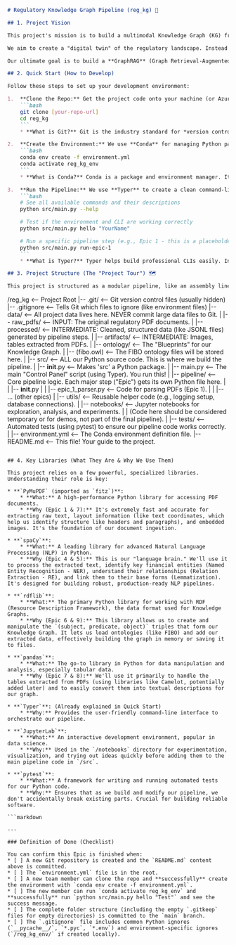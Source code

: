````markdown
# Regulatory Knowledge Graph Pipeline (reg_kg) 🚀

## 1. Project Vision

This project's mission is to build a multimodal Knowledge Graph (KG) from financial regulatory documents (e.g., from BaFin, ECB, Basel).

We aim to create a "digital twin" of the regulatory landscape. Instead of just modeling the text, our graph will also incorporate and describe the charts, tables, and formulas within these documents. This will allow us to ask complex questions and find not just relevant text snippets, but the *exact artifacts* (visuals, data, calculations) that provide evidence for an answer.

Our ultimate goal is to build a **GraphRAG** (Graph Retrieval-Augmented Generation) system. This advanced technique uses the structured knowledge in our KG to improve the accuracy and relevance of Large Language Models (LLMs). It will allow us to ask natural language questions and get answers that are "grounded" in the verified facts and relationships from our graph, reducing hallucinations and providing traceable, verifiable responses.

## 2. Quick Start (How to Develop)

Follow these steps to set up your development environment:

1.  **Clone the Repo:** Get the project code onto your machine (or Azure environment).
    ```bash
    git clone [your-repo-url]
    cd reg_kg
    ```
    * **What is Git?** Git is the industry standard for *version control*. It lets us track changes to our code, collaborate without conflicts, and revert mistakes easily. Think of it as "track changes" for code, but much more powerful.

2.  **Create the Environment:** We use **Conda** for managing Python packages and environments.
    ```bash
    conda env create -f environment.yml
    conda activate reg_kg_env
    ```
    * **What is Conda?** Conda is a package and environment manager. It creates isolated spaces for projects, ensuring that the libraries needed for this project don't conflict with others on your system. It's particularly good at handling complex scientific libraries (like the ones we use for NLP and PDF parsing) that might have non-Python dependencies. `environment.yml` lists all the packages needed.

3.  **Run the Pipeline:** We use **Typer** to create a clean command-line interface (CLI) for running our pipeline steps. All commands are run from the `src/main.py` script.
    ```bash
    # See all available commands and their descriptions
    python src/main.py --help

    # Test if the environment and CLI are working correctly
    python src/main.py hello "YourName"

    # Run a specific pipeline step (e.g., Epic 1 - this is a placeholder for now)
    python src/main.py run-epic-1
    ```
    * **What is Typer?** Typer helps build professional CLIs easily. Instead of needing to manually edit `main.py` to run different parts of our code, Typer lets us define simple commands (like `run-epic-1`), making the pipeline easy to operate and test.

## 3. Project Structure (The "Project Tour") 🗺️

This project is structured as a modular pipeline, like an assembly line. Each "Epic" represents a stage in this line. The folder structure is designed to keep things organized:

````

/reg\_kg                 \<-- Project Root
|-- .git/               \<-- Git version control files (usually hidden)
|-- .gitignore          \<-- Tells Git which files to ignore (like environment files)
|-- data/               \<-- All project data lives here. NEVER commit large data files to Git.
|   |-- raw\_pdfs/       \<-- INPUT: The original regulatory PDF documents.
|   |-- processed/      \<-- INTERMEDIATE: Cleaned, structured data (like JSONL files) generated by pipeline steps.
|   |-- artifacts/      \<-- INTERMEDIATE: Images, tables extracted from PDFs.
|
|-- ontology/           \<-- The "Blueprints" for our Knowledge Graph.
|   |-- (fibo.owl)      \<-- The FIBO ontology files will be stored here.
|
|-- src/                \<-- ALL our Python source code. This is where we build the pipeline.
|   |-- **init**.py     \<-- Makes 'src' a Python package.
|   |-- main.py         \<-- The main "Control Panel" script (using Typer). You run this\!
|   |-- pipeline/       \<-- Core pipeline logic. Each major step ("Epic") gets its own Python file here.
|   |   |-- **init**.py
|   |   |-- epic\_1\_parser.py  \<-- Code for parsing PDFs (Epic 1).
|   |   |-- ... (other epics)
|   |-- utils/          \<-- Reusable helper code (e.g., logging setup, database connections).
|
|-- notebooks/          \<-- Jupyter notebooks for exploration, analysis, and experiments.
|   |                     (Code here should be considered temporary or for demos, not part of the final pipeline).
|
|-- tests/              \<-- Automated tests (using pytest) to ensure our pipeline code works correctly.
|
|-- environment.yml     \<-- The Conda environment definition file.
|-- README.md           \<-- This file\! Your guide to the project.

````

## 4. Key Libraries (What They Are & Why We Use Them)

This project relies on a few powerful, specialized libraries. Understanding their role is key:

* **`PyMuPDF` (imported as `fitz`)**:
    * **What:** A high-performance Python library for accessing PDF documents.
    * **Why (Epic 1 & 7):** It's extremely fast and accurate for extracting raw text, layout information (like text coordinates, which help us identify structure like headers and paragraphs), and embedded images. It's the foundation of our document ingestion.

* **`spaCy`**:
    * **What:** A leading library for advanced Natural Language Processing (NLP) in Python.
    * **Why (Epic 4 & 5):** This is our "language brain." We'll use it to process the extracted text, identify key financial entities (Named Entity Recognition - NER), understand their relationships (Relation Extraction - RE), and link them to their base forms (Lemmatization). It's designed for building robust, production-ready NLP pipelines.

* **`rdflib`**:
    * **What:** The primary Python library for working with RDF (Resource Description Framework), the data format used for Knowledge Graphs.
    * **Why (Epic 6 & 9):** This library allows us to create and manipulate the `(subject, predicate, object)` triples that form our Knowledge Graph. It lets us load ontologies (like FIBO) and add our extracted data, effectively building the graph in memory or saving it to files.

* **`pandas`**:
    * **What:** The go-to library in Python for data manipulation and analysis, especially tabular data.
    * **Why (Epic 7 & 8):** We'll use it primarily to handle the tables extracted from PDFs (using libraries like Camelot, potentially added later) and to easily convert them into textual descriptions for our graph.

* **`Typer`**: (Already explained in Quick Start)
    * **Why:** Provides the user-friendly command-line interface to orchestrate our pipeline.

* **`JupyterLab`**:
    * **What:** An interactive development environment, popular in data science.
    * **Why:** Used in the `/notebooks` directory for experimentation, visualization, and trying out ideas quickly before adding them to the main pipeline code in `/src`.

* **`pytest`**:
    * **What:** A framework for writing and running automated tests for our Python code.
    * **Why:** Ensures that as we build and modify our pipeline, we don't accidentally break existing parts. Crucial for building reliable software.

```markdown

---

### Definition of Done (Checklist)

You can confirm this Epic is finished when:
* [ ] A new Git repository is created and the `README.md` content above is committed.
* [ ] The `environment.yml` file is in the root.
* [ ] A new team member can clone the repo and **successfully** create the environment with `conda env create -f environment.yml`.
* [ ] The new member can run `conda activate reg_kg_env` and **successfully** run `python src/main.py hello "Test"` and see the success message.
* [ ] The complete folder structure (including the empty `.gitkeep` files for empty directories) is committed to the `main` branch.
* [ ] The `.gitignore` file includes common Python ignores (`__pycache__/`, `*.pyc`, `*.env`) and environment-specific ignores (`/reg_kg_env/` if created locally).
````